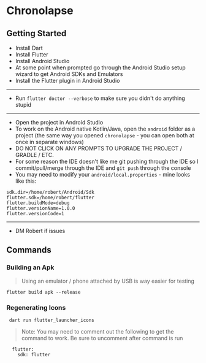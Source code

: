 # Chronolapse

## Getting Started

- Install Dart
- Install Flutter
- Install Android Studio
- At some point when prompted go through the Android Studio setup wizard to get Android SDKs and Emulators
- Install the Flutter plugin in Android Studio

---

- Run `flutter doctor --verbose` to make sure you didn't do anything stupid

---

- Open the project in Android Studio
- To work on the Android native Kotlin/Java, open the `android` folder as a project (the same way you opened `chronolapse` - you can open both at once in separate windows)
- DO NOT CLICK ON ANY PROMPTS TO UPGRADE THE PROJECT / GRADLE / ETC.
- For some reason the IDE doesn't like me git pushing through the IDE so I commit/pull/merge through the IDE and `git push` through the console
- You may need to modify your `android/local.properties` - mine looks like this:

```
sdk.dir=/home/robert/Android/Sdk
flutter.sdk=/home/robert/flutter
flutter.buildMode=debug
flutter.versionName=1.0.0
flutter.versionCode=1
```

---

- DM Robert if issues

## Commands

### Building an Apk
> Using an emulator / phone attached by USB is way easier for testing
```
flutter build apk --release
```

### Regenerating Icons
```
 dart run flutter_launcher_icons
```

> Note: You may need to comment out the following to get the command to work. Be sure to uncomment after command is run
```
  flutter:
    sdk: flutter
```